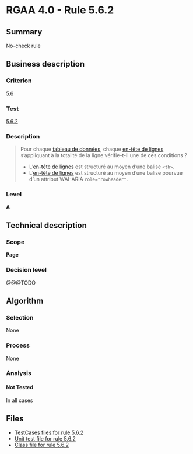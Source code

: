 # RGAA 4.0 - Rule 5.6.2

## Summary

No-check rule

## Business description

### Criterion

[5.6](https://www.numerique.gouv.fr/publications/rgaa-accessibilite/methode/criteres/#crit-5-6)

### Test

[5.6.2](https://www.numerique.gouv.fr/publications/rgaa-accessibilite/methode/criteres/#test-5-6-2)

### Description

> Pour chaque [tableau de données](https://www.numerique.gouv.fr/publications/rgaa-accessibilite/methode/glossaire/#tableau-de-donnees), chaque [en-tête de lignes](https://www.numerique.gouv.fr/publications/rgaa-accessibilite/methode/glossaire/#en-tete-de-colonne-ou-de-ligne) s’appliquant à la totalité de la ligne vérifie-t-il une de ces conditions ?
> 
> * L’[en-tête de lignes](https://www.numerique.gouv.fr/publications/rgaa-accessibilite/methode/glossaire/#en-tete-de-colonne-ou-de-ligne) est structuré au moyen d’une balise `<th>`.
> * L’[en-tête de lignes](https://www.numerique.gouv.fr/publications/rgaa-accessibilite/methode/glossaire/#en-tete-de-colonne-ou-de-ligne) est structuré au moyen d’une balise pourvue d’un attribut WAI-ARIA `role="rowheader"`.

### Level

**A**


## Technical description

### Scope

**Page**

### Decision level

@@@TODO


## Algorithm

### Selection

None

### Process

None

### Analysis

#### Not Tested

In all cases


## Files

- [TestCases files for rule 5.6.2](https://gitlab.com/asqatasun/Asqatasun/-/tree/v5/rules/rules-rgaa4.0/src/test/resources/testcases/rgaa40/Rgaa40Rule050602/)
- [Unit test file for rule 5.6.2](https://gitlab.com/asqatasun/Asqatasun/-/blob/v5/rules/rules-rgaa4.0/src/test/java/org/asqatasun/rules/rgaa40/Rgaa40Rule050602Test.java)
- [Class file for rule 5.6.2](https://gitlab.com/asqatasun/Asqatasun/-/blob/v5/rules/rules-rgaa4.0/src/main/java/org/asqatasun/rules/rgaa40/Rgaa40Rule050602.java)


